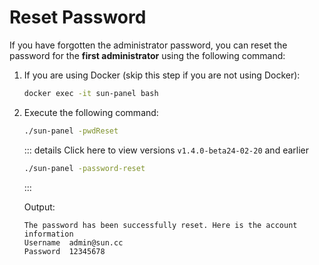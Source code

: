 # Reset Password

If you have forgotten the administrator password, you can reset the password for the **first administrator** using the following command:

1. If you are using Docker (skip this step if you are not using Docker):
    ```sh
    docker exec -it sun-panel bash
    ```

2. Execute the following command:
    ```sh
    ./sun-panel -pwdReset
    ```
    
    ::: details Click here to view versions `v1.4.0-beta24-02-20` and earlier
    ```sh
    ./sun-panel -password-reset
    ```
    :::

    Output:

    ```text
    The password has been successfully reset. Here is the account information
    Username  admin@sun.cc
    Password  12345678
    ```